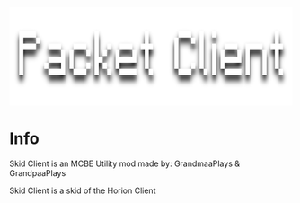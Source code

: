 <p align="center">
	<img width="755" height="175" src="assets/images/logo.png">
</p>

# Info
Skid Client is an MCBE Utility mod made by: GrandmaaPlays & GrandpaaPlays

Skid Client is a skid of the Horion Client

